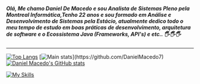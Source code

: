 ##### Olá, Me chamo Daniel De Macedo e sou Analista de Sistemas Pleno pela Montreal Informática,Tenho 22 anos e sou formado em Análise e Desenvolvimento de Sistemas pela Estácio, atualmente dedico todo o meu tempo de estudo em boas práticas de desenvolvimento, arquitetura de software e o Ecossistema Java (Frameworks, API's) e etc.. 🖐️🖐️🖐️

<hr / > 

<div>
  
[![Top Langs](https://github-readme-stats.vercel.app/api?username=DanielMacedo7&theme=algolia&show_icons=true)](https://github.com/DanielMacedo7)
[![Main stats](https://github-readme-streak-stats.herokuapp.com/?user=DanielMacedo7&theme=algolia&hide_border=true")](https://github.com/DanielMacedo7)
[![Daniel Macedo's GitHub stats](https://github-readme-stats.vercel.app/api/top-langs?username=DanielMacedo7&hide=html,scss,stylus,blade,jupyter%20notebook,python,css,shell,batchfile,dockerfile,typescript&theme=algolia&show_icons=true)](https://github.com/DanielMacedo7)



[![My Skills](https://skillicons.dev/icons?i=java,spring,postgres,mysql,jenkins,idea,eclipse,maven,html,js)](https://skillicons.dev) 



 
</div>


